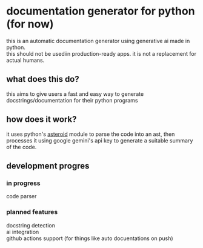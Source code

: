 # documentation generator for python (for now)
this is an automatic documentation generator using generative ai made in python.  
this should not be usediin production-ready apps. it is not a replacement for actual humans.  

## what does this do?
this aims to give users a fast and easy way to generate docstrings/documentation for their python programs

## how does it work?
it uses python's [asteroid](https://pypi.org/project/astroid/) module to parse the code into an ast, then processes it using google gemini's api key to generate a suitable summary of the code.

## development progres

### in progress
code parser

### planned features
docstring detection  
ai integration  
github actions support (for things like auto docuentations on push)

<!-- future?
 # Intelligent Natural Language Code Documentation Generator
Develop a tool that automatically generates and updates human-readable documentation from codebases using advanced NLP techniques.

## core technologies: 
transformer-based NLP models (like GPT or BERT variants), code parsing and static analysis, and summarization algorithms.

## key features: 
Context-aware documentation, continuous integration with code repositories, and multi-language support for various programming languages (planned).

## how it works -->